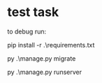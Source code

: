 # test task
to debug run:

pip install -r .\requirements.txt

py .\manage.py migrate

py .\manage.py runserver
